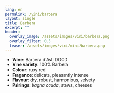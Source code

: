 ```yaml
---
lang: en
permalink: /vini/barbera
layout: single
title: Barbera
excerpt: ""
header:
  overlay_image: /assets/images/vini/barbera.png
  overlay_filter: 0.5
  teaser: /assets/images/vini/mini/barbera.png
---
```

- **Wine**: Barbera d'Asti DOCG
- **Vine variety**: 100% Barbera
- **Colour**: ruby red 
- **Fragance**: delicate, pleasantly intense
- **Flavour**: dry, robust, harmonious, velvety
- **Pairings**: _bagna cauda_, stews, cheeses 
